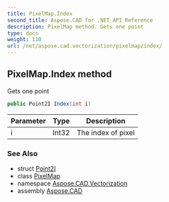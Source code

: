 ```yaml
---
title: PixelMap.Index
second_title: Aspose.CAD for .NET API Reference
description: PixelMap method. Gets one point
type: docs
weight: 110
url: /net/aspose.cad.vectorization/pixelmap/index/
---
```

## PixelMap.Index method

Gets one point

```csharp
public Point2I Index(int i)
```

| Parameter | Type | Description |
| --- | --- | --- |
| i | Int32 | The index of pixel |

### See Also

* struct [Point2I](../../../aspose.cad.vectorization.common/point2i/)
* class [PixelMap](../)
* namespace [Aspose.CAD.Vectorization](../../pixelmap/)
* assembly [Aspose.CAD](../../../)


